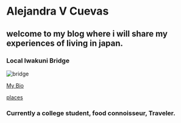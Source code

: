  
# Alejandra V Cuevas 
##  welcome to my blog where i will share my experiences of living in japan.
### Local Iwakuni Bridge 

![bridge](http://www.japan-guide.com/g2/6177_03.jpg)

[My Bio](bio.html)

[places](places.html) 
### Currently a college student, food connoisseur, Traveler. 


